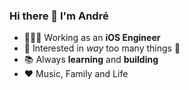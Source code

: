 ### Hi there 👋 I'm André


- 👨🏻‍💻 Working as an **iOS Engineer**
- 🧐 Interested in _way_ too many things 🙊
- 📚 Always **learning** and **building**
- ❤️ Music, Family and Life
